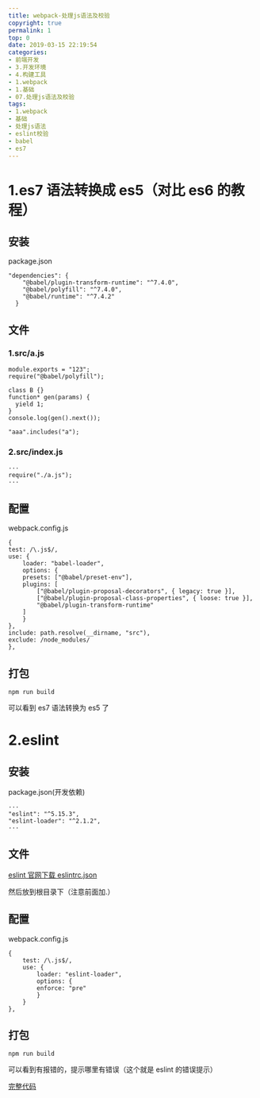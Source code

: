 ```yaml
---
title: webpack-处理js语法及校验
copyright: true
permalink: 1
top: 0
date: 2019-03-15 22:19:54
categories:
- 前端开发
- 3.开发环境
- 4.构建工具
- 1.webpack
- 1.基础
- 07.处理js语法及校验
tags:
- 1.webpack
- 基础
- 处理js语法
- eslint校验
- babel
- es7
---
```


# 1.es7 语法转换成 es5（对比 es6 的教程）

## 安装

package.json

```
"dependencies": {
    "@babel/plugin-transform-runtime": "^7.4.0",
    "@babel/polyfill": "^7.4.0",
    "@babel/runtime": "^7.4.2"
  }
```

## 文件

### 1.src/a.js

```
module.exports = "123";
require("@babel/polyfill");

class B {}
function* gen(params) {
  yield 1;
}
console.log(gen().next());

"aaa".includes("a");
```

### 2.src/index.js

```
···
require("./a.js");
···
```

## 配置

webpack.config.js

```
{
test: /\.js$/,
use: {
    loader: "babel-loader",
    options: {
    presets: ["@babel/preset-env"],
    plugins: [
        ["@babel/plugin-proposal-decorators", { legacy: true }],
        ["@babel/plugin-proposal-class-properties", { loose: true }],
        "@babel/plugin-transform-runtime"
    ]
    }
},
include: path.resolve(__dirname, "src"),
exclude: /node_modules/
},
```

## 打包

```
npm run build
```

可以看到 es7 语法转换为 es5 了

# 2.eslint

## 安装

package.json(开发依赖)

```
···
"eslint": "^5.15.3",
"eslint-loader": "^2.1.2",
···
```

## 文件

[eslint 官网下载 eslintrc.json](https://eslint.org/demo/)

然后放到根目录下（注意前面加.）

## 配置

webpack.config.js

```
{
    test: /\.js$/,
    use: {
        loader: "eslint-loader",
        options: {
        enforce: "pre"
        }
    }
},
```

## 打包

```
npm run build
```

可以看到有报错的，提示哪里有错误（这个就是 eslint 的错误提示）

[完整代码](https://github.com/zhoubichuan/frontend-note/tree/master/3.dev/3.scaffolding/1.webpack/1.base/7.grammar)
